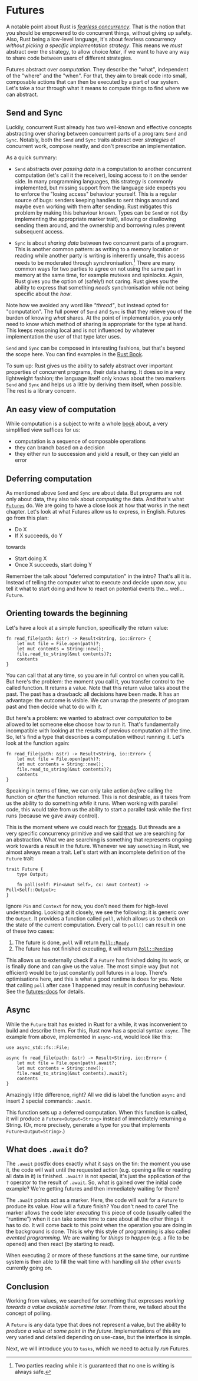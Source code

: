 # Futures

A notable point about Rust is [*fearless concurrency*](https://blog.rust-lang.org/2015/04/10/Fearless-Concurrency.html). That is the notion that you should be empowered to do concurrent things, without giving up safety. Also, Rust being a low-level language, it's about fearless concurrency *without picking a specific implementation strategy*. This means we *must* abstract over the strategy, to allow choice *later*, if we want to have any way to share code between users of different strategies.

Futures abstract over *computation*. They describe the "what", independent of the "where" and the "when". For that, they aim to break code into small, composable actions that can then be executed by a part of our system. Let's take a tour through what it means to compute things to find where we can abstract.

## Send and Sync

Luckily, concurrent Rust already has two well-known and effective concepts abstracting over sharing between concurrent parts of a program: `Send` and `Sync`. Notably, both the `Send` and `Sync` traits abstract over *strategies* of concurrent work, compose neatly, and don't prescribe an implementation.

As a quick summary:

* `Send` abstracts over *passing data* in a computation to another concurrent computation (let's call it the receiver), losing access to it on the sender side. In many programming languages, this strategy is commonly implemented, but missing support from the language side expects you to enforce the "losing access" behaviour yourself. This is a regular source of bugs: senders keeping handles to sent things around and maybe even working with them after sending. Rust mitigates this problem by making this behaviour known. Types can be `Send` or not (by implementing the appropriate marker trait), allowing or disallowing sending them around, and the ownership and borrowing rules prevent subsequent access.

* `Sync` is about *sharing data* between two concurrent parts of a program. This is another common pattern: as writing to a memory location or reading while another party is writing is inherently unsafe, this access needs to be moderated through synchronisation.[^1] There are many common ways for two parties to agree on not using the same part in memory at the same time, for example mutexes and spinlocks. Again, Rust gives you the option of (safely!) not caring. Rust gives you the ability to express that something *needs* synchronisation while not being specific about the *how*.

Note how we avoided any word like *"thread"*, but instead opted for "computation". The full power of `Send` and `Sync` is that they relieve you of the burden of knowing *what* shares. At the point of implementation, you only need to know which method of sharing is appropriate for the type at hand. This keeps reasoning local and is not influenced by whatever implementation the user of that type later uses.

`Send` and `Sync` can be composed in interesting fashions, but that's beyond the scope here. You can find examples in the [Rust Book][rust-book-sync].

[rust-book-sync]: https://doc.rust-lang.org/stable/book/ch16-04-extensible-concurrency-sync-and-send.html

To sum up: Rust gives us the ability to safely abstract over important properties of concurrent programs, their data sharing. It does so in a very lightweight fashion; the language itself only knows about the two markers `Send` and `Sync` and helps us a little by deriving them itself, when possible. The rest is a library concern.

## An easy view of computation

While computation is a subject to write a whole [book](https://computationbook.com/) about, a very simplified view suffices for us:

- computation is a sequence of composable operations
- they can branch based on a decision
- they either run to succession and yield a result, or they can yield an error

## Deferring computation

As mentioned above `Send` and `Sync` are about data. But programs are not only about data, they also talk about *computing* the data. And that's what [`Futures`][futures] do. We are going to have a close look at how that works in the next chapter. Let's look at what Futures allow us to express, in English. Futures go from this plan:

- Do X
- If X succeeds, do Y

towards

- Start doing X
- Once X succeeds, start doing Y

Remember the talk about "deferred computation" in the intro? That's all it is. Instead of telling the computer what to execute and decide upon *now*, you tell it what to start doing and how to react on potential events the... well... `Future`.

[futures]: https://doc.rust-lang.org/std/future/trait.Future.html

## Orienting towards the beginning

Let's have a look at a simple function, specifically the return value:

    fn read_file(path: &str) -> Result<String, io::Error> {
        let mut file = File.open(path)?;
        let mut contents = String::new();
        file.read_to_string(&mut contents)?; 
        contents
    }

You can call that at any time, so you are in full control on when you call it. But here's the problem: the moment you call it, you transfer control to the called function. It returns a value.
Note that this return value talks about the past. The past has a drawback: all decisions have been made. It has an advantage: the outcome is visible. We can unwrap the presents of program past and then decide what to do with it.

But here's a problem: we wanted to abstract over *computation* to be allowed to let someone else choose how to run it. That's fundamentally incompatible with looking at the results of previous computation all the time. So, let's find a type that describes a computation without running it. Let's look at the function again:

    fn read_file(path: &str) -> Result<String, io::Error> {
        let mut file = File.open(path)?;
        let mut contents = String::new();
        file.read_to_string(&mut contents)?; 
        contents
    }

Speaking in terms of time, we can only take action *before* calling the function or *after* the function returned. This is not desirable, as it takes from us the ability to do something *while* it runs. When working with parallel code, this would take from us the ability to start a parallel task while the first runs (because we gave away control).

This is the moment where we could reach for [threads](https://en.wikipedia.org/wiki/Thread_). But threads are a very specific concurrency primitive and we said that we are searching for an abstraction.
What we are searching is something that represents ongoing work towards a result in the future. Whenever we say `something` in Rust, we almost always mean a trait. Let's start with an incomplete definition of the `Future` trait:

    trait Future {
        type Output;
    
        fn poll(self: Pin<&mut Self>, cx: &mut Context) -> Poll<Self::Output>;
    }

Ignore `Pin` and `Context` for now, you don't need them for high-level understanding. Looking at it closely, we see the following: it is generic over the `Output`. It provides a function called `poll`, which allows us to check on the state of the current computation.
Every call to `poll()` can result in one of these two cases:

1. The future is done, `poll` will return [`Poll::Ready`](https://doc.rust-lang.org/std/task/enum.Poll.html#variant.Ready)
2. The future has not finished executing, it will return [`Poll::Pending`](https://doc.rust-lang.org/std/task/enum.Poll.html#variant.Pending)

This allows us to externally check if a `Future` has finished doing its work, or is finally done and can give us the value. The most simple way (but not efficient) would be to just constantly poll futures in a loop. There's optimisations here, and this is what a good runtime is does for you.
Note that calling `poll` after case 1 happened may result in confusing behaviour. See the [futures-docs](https://doc.rust-lang.org/std/future/trait.Future.html) for details.

## Async

While the `Future` trait has existed in Rust for a while, it was inconvenient to build and describe them. For this, Rust now has a special syntax: `async`. The example from above, implemented in `async-std`, would look like this:

    use async_std::fs::File;
    
    async fn read_file(path: &str) -> Result<String, io::Error> {
        let mut file = File.open(path).await?;
        let mut contents = String::new();
        file.read_to_string(&mut contents).await?; 
        contents
    }

Amazingly little difference, right? All we did is label the function `async` and insert 2 special commands: `.await`.

This function sets up a deferred computation. When this function is called, it will produce a `Future<Output=String>` instead of immediately returning a String. (Or, more precisely, generate a type for you that implements `Future<Output=String>`.)

## What does `.await` do?

The `.await` postfix does exactly what it says on the tin: the moment you use it, the code will wait until the requested action (e.g. opening a file or reading all data in it) is finished. `.await?` is not special, it's just the application of the `?` operator to the result of `.await`. So, what is gained over the initial code example? We're getting futures and then immediately waiting for them?

The `.await` points act as a marker. Here, the code will wait for a `Future` to produce its value. How will a future finish? You don't need to care! The marker allows the code later *executing* this piece of code (usually called the “runtime”) when it can take some time to care about all the other things it has to do. It will come back to this point when the operation you are doing in the background is done. This is why this style of programming is also called *evented programming*. We are waiting for *things to happen* (e.g. a file to be opened) and then react (by starting to read).

When executing 2 or more of these functions at the same time, our runtime system is then able to fill the wait time with handling *all the other events* currently going on.

## Conclusion

Working from values, we searched for something that expresses *working towards a value available sometime later*. From there, we talked about the concept of polling.

A `Future` is any data type that does not represent a value, but the ability to *produce a value at some point in the future*. Implementations of this are very varied and detailed depending on use-case, but the interface is simple.

Next, we will introduce you to `tasks`, which we need to actually *run* Futures.

[^1]: Two parties reading while it is guaranteed that no one is writing is always safe.
